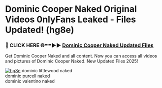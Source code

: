 # Dominic Cooper Naked Original Videos 0nlyFans Leaked - Files Updated! (hg8e)

<h3>🔴 CLICK HERE 🌐==►► <a href="https://tinyurl.com/yckcrads" rel="nofollow">Dominic Cooper Naked Updated Files</a></h3>

Get Dominic Cooper Naked and all content. Now you can access all videos and pictures of Dominic Cooper Naked. New Updated Files 2025!

[![hg8e](https://i.imgur.com/hpKpOFt.gif)](https://tinyurl.com/yckcrads)
dominic littlewood naked<br>
dominic purcell naked<br>
dominic valentino naked